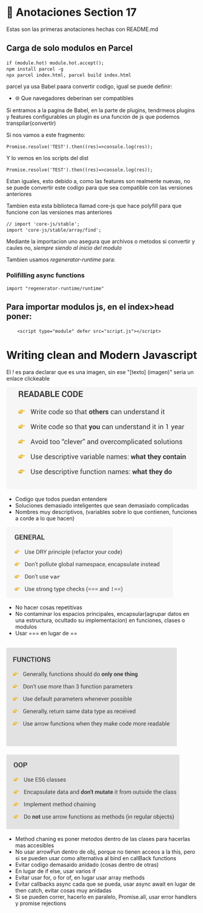# 📝 Anotaciones Section 17

Estas son las primeras anotaciones hechas con README.md

## Carga de solo modulos en Parcel

```
if (module.hot) module.hot.accept();
npm install parcel -g
npx parcel index.html, parcel build index.html
```

parcel ya usa Babel paara convertir codigo, igual se puede definir:

- 🌐 Que navegadores deberinan ser compatibles

Si entramos a la pagina de Babel, en la parte de plugins, tendrmeos plugins y features configurables un plugin es una función de js que podemos transpilar(convertir)

Si nos vamos a este fragmento:

```
Promise.resolve('TEST').then((res)=>console.log(res));
```

Y lo vemos en los scripts del dist

```
Promise.resolve('TEST').then((res)=>console.log(res));
```

Estan iguales, esto debido a, como las features son realmente nuevas, no se puede convertir este codigo para que sea compatible con las versiones anteriores

Tambien esta esta biblioteca llamad core-js que hace polyfill para que funcione con las versiones mas anteriores

```
// import 'core-js/stable';
import 'core-js/stable/array/find';
```

Mediante la importacion uno asegura que archivos o metodos si convertir y caules no, _siempre siendo al inicio del modulo_

Tambien usamos _regenerator-runtime_ para:

### Polifilling async functions

```
import "regenerator-runtime/runtime"
```

## Para importar modulos js, en el index>head poner:

```
    <script type="module" defer src="script.js"></script>
```

# Writing clean and Modern Javascript

El _!_ es para declarar que es una imagen, sin ese "[texto] (imagen)" seria un enlace clickeable

![Readable code](./assets/image.png)

- Codigo que todos puedan entendere
- Soluciones demasiado inteligentes que sean demasiado complicadas
- Nombres muy descriptivos, (variables sobre lo que contienen, funciones a corde a lo que hacen)

![General principles](./assets/generalPrinciple.png)

- No hacer cosas repetitivas
- No contaminar los espacios principales, encapsular(agrupar datos en una estructura, ocultado su implementacion) en funciones, clases o modulos
- Usar === en lugar de ==

## ![Functions principles](./assets/functionsPrinciples.png)

![OOP Principles](./assets/OOPPrinciples.png)

- Method chaning es poner metodos dentro de las clases para hacerlas mas accesibles
- No usar arrowFun dentro de obj, porque no tienen acceos a la this, pero si se pueden usar como alternativa al bind en callBack functions
- Evitar codigo demasaido anidado (cosas dentro de otras)
- En lugar de if else, usar varios if
- Evitar usar for, o for of, en lugar usar array methods
- Evitar callbacks async cada que se pueda, usar async await en lugar de then catch, evitar cosas muy anidadas
- Si se pueden correr, hacerlo en paralelo, Promise.all, usar error handlers y promise rejections

